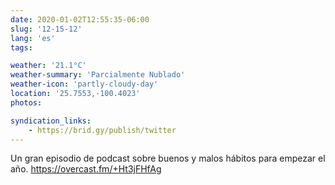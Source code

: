 ```yaml
---
date: 2020-01-02T12:55:35-06:00
slug: '12-15-12'
lang: 'es'
tags:

weather: '21.1°C'
weather-summary: 'Parcialmente Nublado'
weather-icon: 'partly-cloudy-day'
location: '25.7553,-100.4023'
photos:

syndication_links:
    - https://brid.gy/publish/twitter
---
```

Un gran episodio de podcast sobre buenos y malos hábitos para empezar el año. 
https://overcast.fm/+Ht3jFHfAg